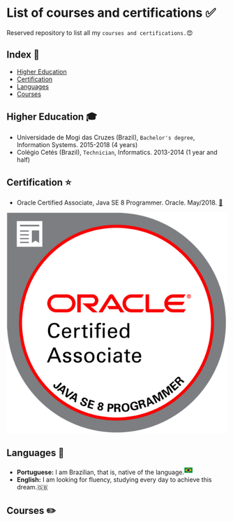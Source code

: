 # List of courses and certifications :white_check_mark:

Reserved repository to list all my `courses and certifications.`:heart_eyes:

## Index :pushpin:
- [Higher Education](#education)
- [Certification](#certification)
- [Languages](#languages)
- [Courses](#courses)

## Higher Education <a name="education"></a> :mortar_board:

- Universidade de Mogi das Cruzes (Brazil), `Bachelor's degree`, Information Systems. 2015-2018 (4 years)
- Colégio Cetés (Brazil), `Technician`, Informatics. 2013-2014 (1 year and half)

## Certification <a name="certification"></a> :star:

- Oracle Certified Associate, Java SE 8 Programmer. Oracle. May/2018. [:paperclip:](https://www.youracclaim.com/badges/c730d0f0-48c6-4128-8b03-d7e5e381a250/linked_in_profile)

![Badge OCAJP8](img/badge_ocajp8.png)

## Languages <a name="language"></a> :round_pushpin:

- **Portuguese:** I am Brazilian, that is, native of the language.<img src="img/brazil-icon.png" height=20>
- **English:** I am looking for fluency, studying every day to achieve this dream.:gb:

## Courses <a name="courses"></a> :pencil2:
